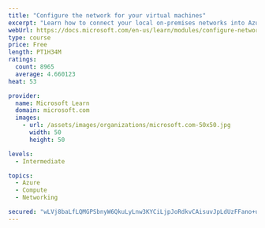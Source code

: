 ```yaml
---
title: "Configure the network for your virtual machines"
excerpt: "Learn how to connect your local on-premises networks into Azure using virtual networks, VPN gateways, and Azure ExpressRoute."
webUrl: https://docs.microsoft.com/en-us/learn/modules/configure-network-for-azure-virtual-machines/
type: course
price: Free
length: PT1H34M
ratings:
  count: 8965
  average: 4.660123
heat: 53

provider:
  name: Microsoft Learn
  domain: microsoft.com
  images:
    - url: /assets/images/organizations/microsoft.com-50x50.jpg
      width: 50
      height: 50

levels:
  - Intermediate

topics:
  - Azure
  - Compute
  - Networking

secured: "wLVj8baLfLQMGPSbnyW6QkuLyLnw3KYCiLjpJoRdkvCAisuvJpLdUzFFano+uaIjx/DqY/VroNQXJ18MXC55MogpaA+D593/rThG1aQX5prgTAek0+tEToA6TfCqxgS9TQ/G9wbwGlzuuYtEKwDIbVGjHE/581HZLeEIBnp3z7OD9dn6Q+YMg6DgW0VdAp3Od3AB8gk/9nZWoakG6c1ad/jxQiggRUw4UWTJNrS6yrMzCXXH+eQra37aVF97RsBEDI45HikzqCxvjHHAdXghdiMmtD2huKNBYizTy3QE0TuEzfuqRsm+Y0YYyfvUZntO+2YhCSflPIMUvBkcNskFbtvWqAVoyZBuJKqKrdgWQCRKo8jz6VvtnQUMr6UiaiMWmpVDPmtBFRaFHdWEGQfImtOmcu6aERP4dT5TuU+KrGE=;ijGXRsEsalMJLmU/7PUPBQ=="
---
```


